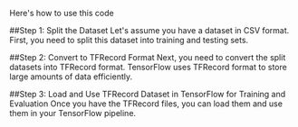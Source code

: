 Here's how to use this code

##Step 1: Split the Dataset
Let's assume you have a dataset in CSV format. First, you need to split this dataset into training and testing sets.

##Step 2: Convert to TFRecord Format
Next, you need to convert the split datasets into TFRecord format. TensorFlow uses TFRecord format to store large amounts of data efficiently.

##Step 3: Load and Use TFRecord Dataset in TensorFlow for Training and Evaluation
Once you have the TFRecord files, you can load them and use them in your TensorFlow pipeline.
